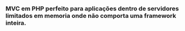 <h3>MVC em PHP perfeito para aplicações dentro de servidores limitados em memoria onde não comporta uma framework inteira.</h3>
